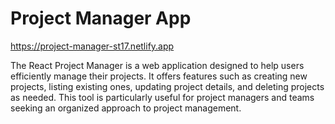 # Project Manager App

https://project-manager-st17.netlify.app


The React Project Manager is a web application designed to help users efficiently manage their projects. It offers features such as creating new projects, listing existing ones, updating project details, and deleting projects as needed. This tool is particularly useful for project managers and teams seeking an organized approach to project management. 

